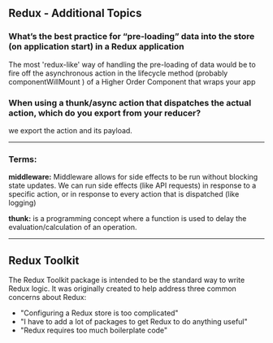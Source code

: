 ## Redux - Additional Topics


### What’s the best practice for “pre-loading” data into the store (on application start) in a Redux application

The most 'redux-like' way of handling the pre-loading of data would be to fire off the asynchronous action in the lifecycle method (probably componentWillMount ) of a Higher Order Component that wraps your app

### When using a thunk/async action that dispatches the actual action, which do you export from your reducer?

we export the action and its payload.

------------------------------

### Terms: 

**middleware:**
Middleware allows for side effects to be run without blocking state updates. We can run side effects (like API requests) in response to a specific action, or in response to every action that is dispatched (like logging)

**thunk:**
is a programming concept where a function is used to delay the evaluation/calculation of an operation.

--------------------------

## Redux Toolkit

The Redux Toolkit package is intended to be the standard way to write Redux logic. 
It was originally created to help address three common concerns about Redux:

* "Configuring a Redux store is too complicated"
* "I have to add a lot of packages to get Redux to do anything useful"
* "Redux requires too much boilerplate code"


